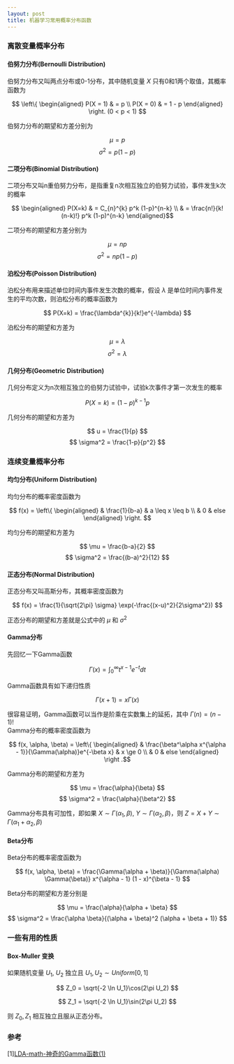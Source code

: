 ```yaml
---
layout: post
title: 机器学习常用概率分布函数
---
```


### 离散变量概率分布
#### 伯努力分布(Bernoulli Distribution)
伯努力分布又叫两点分布或0-1分布，其中随机变量 $X$ 只有0和1两个取值，其概率函数为

$$ \left\{
\begin{aligned}
P(X = 1) & = p \\
P(X = 0) & = 1 - p
\end{aligned}
\right. (0 < p < 1)
$$

伯努力分布的期望和方差分别为

$$ \mu = p $$
$$ \sigma^2 = p(1 - p) $$

#### 二项分布(Binomial Distribution)
二项分布又叫n重伯努力分布，是指重复n次相互独立的伯努力试验，事件发生k次的概率

$$ \begin{aligned}
P(X=k) & = C_{n}^{k} p^k (1-p)^{n-k} \\
& = \frac{n!}{k!(n-k)!} p^k (1-p)^{n-k}
\end{aligned}$$

二项分布的期望和方差分别为

$$ \mu = np $$
$$ \sigma^2 = np(1-p) $$

#### 泊松分布(Poisson Distribution)
泊松分布用来描述单位时间内事件发生次数的概率，假设 $\lambda$ 是单位时间内事件发生的平均次数，则泊松分布的概率函数为

$$ P(X=k) = \frac{\lambda^{k}}{k!}e^{-\lambda} $$

泊松分布的期望和方差为

$$ \mu = \lambda $$
$$ \sigma^2 = \lambda $$

#### 几何分布(Geometric Distribution)
几何分布定义为n次相互独立的伯努力试验中，试验k次事件才第一次发生的概率

$$ P(X=k) = (1-p)^{k-1} p $$

几何分布的期望和方差为

$$ u = \frac{1}{p} $$
$$ \sigma^2 = \frac{1-p}{p^2} $$

### 连续变量概率分布
#### 均匀分布(Uniform Distribution)
均匀分布的概率密度函数为

$$ f(x) = \left\{
\begin{aligned}
& \frac{1}{b-a} & a \leq x \leq b \\
& 0 & else
\end{aligned}
\right. $$

均匀分布的期望和方差为

$$ \mu = \frac{b-a}{2} $$
$$ \sigma^2 = \frac{(b-a)^2}{12} $$

#### 正态分布(Normal Distribution)
正态分布又叫高斯分布，其概率密度函数为

$$ f(x) = \frac{1}{\sqrt{2\pi} \sigma} \exp(-\frac{(x-u)^2}{2\sigma^2}) $$

正态分布的期望和方差就是公式中的 $\mu$ 和 $\sigma^2$

#### Gamma分布
先回忆一下Gamma函数

$$ \Gamma(x) = \int_{0}^{\infty}t^{x-1}e^{-t}dt $$

Gamma函数具有如下递归性质

$$ \Gamma(x+1) = x\Gamma(x) $$

很容易证明，Gamma函数可以当作是阶乘在实数集上的延拓，其中 $\Gamma(n) = (n-1)!$  
Gamma分布的概率密度函数为

$$
f(x, \alpha, \beta) = \left\{
\begin{aligned}
& \frac{\beta^\alpha x^{\alpha - 1}}{\Gamma(\alpha)}e^{-\beta x} & x \ge 0 \\
& 0 & else
\end{aligned}
\right .$$

Gamma分布的期望和方差为

$$ \mu = \frac{\alpha}{\beta} $$
$$ \sigma^2 = \frac{\alpha}{\beta^2} $$

Gamma分布具有可加性，即如果 $X \sim \Gamma(\alpha_1, \beta)$, $Y \sim \Gamma(\alpha_2, \beta)$，则 $Z = X + Y \sim \Gamma(\alpha_1 + \alpha_2, \beta)$

#### Beta分布
Beta分布的概率密度函数为

$$ f(x, \alpha, \beta) = \frac{\Gamma(\alpha + \beta)}{\Gamma(\alpha) \Gamma(\beta)} x^{\alpha - 1} (1 - x)^{\beta - 1} $$

Beta分布的期望和方差分别是

$$ \mu = \frac{\alpha}{\alpha + \beta} $$
$$ \sigma^2 = \frac{\alpha \beta}{(\alpha + \beta)^2 (\alpha + \beta + 1)} $$

### 一些有用的性质
#### Box-Muller 变换
如果随机变量 $U_1$, $U_2$ 独立且 $U_1, U_2 \sim Uniform[0,1]$

$$
Z_0 = \sqrt{-2 \ln U_1}\cos(2\pi U_2)
$$

$$
Z_1 = \sqrt{-2 \ln U_1}\sin(2\pi U_2)
$$

则 $Z_0, Z_1$ 相互独立且服从正态分布。

### 参考
[1][LDA-math-神奇的Gamma函数(1)](http://www.52nlp.cn/lda-math-%E7%A5%9E%E5%A5%87%E7%9A%84gamma%E5%87%BD%E6%95%B01)
